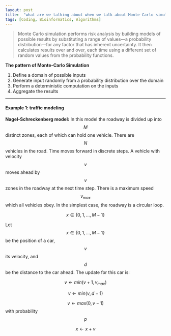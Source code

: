```yaml
---
layout: post
title:  "what are we talking about when we talk about Monte-Carlo simulation"
tags: [Coding, Bioinformatics, Algorithms]
---
```


>Monte Carlo simulation performs risk analysis by building models of possible results by 
substituting a range of values—a probability distribution—for any factor that has inherent 
uncertainty. It then calculates results over and over, each time using a different set of 
random values from the probability functions. 

**The pattern of Monte-Carlo Simulation**

1. Define a domain of possible inputs 
2. Generate input randomly from a probability distribution over the domain
3. Perform a deterministic computation on the inputs
4. Aggregate the results

---

#### Example 1:  traffic modeling ####

**Nagel-Schreckenberg model:** In this model the roadway is
divided up into $$M$$ distinct zones, each of which can hold one vehicle. There
are $$N$$ vehicles in the road. Time moves forward in discrete steps. A vehicle
with velocity $$v$$ moves ahead by $$v$$ zones in the roadway at the next time step.
There is a maximum speed $$v_{max}$$ which all vehicles obey. In the simplest case,
the roadway is a circular loop.

$$ x \in \{ 0, 1, ..., M − 1 \} $$

Let $$ x \in \{ 0, 1, ..., M − 1 \} $$ be the position of a car, $$v$$ its velocity, and $$d$$ be
the distance to the car ahead. The update for this car is:

$$v \gets min(v + 1, v_{max})$$

$$v \gets min(v, d − 1)$$

$$v \gets max(0, v − 1)$$ with probability $$p$$

$$x \gets x + v$$